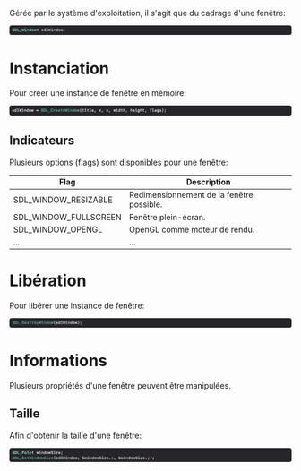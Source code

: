 Gérée par le système d'exploitation, il s'agit que du cadrage d'une fenêtre:

![Fenêtre](Images/SDLWindow.png)

# Instanciation

Pour créer une instance de fenêtre en mémoire:

![Création de fenêtre](Images/SDLCreateWindow.png)

## Indicateurs

Plusieurs options (flags) sont disponibles pour une fenêtre:

|Flag                 |Description                              |
|---------------------|-----------------------------------------|
|SDL_WINDOW_RESIZABLE |Redimensionnement de la fenêtre possible.|
|SDL_WINDOW_FULLSCREEN|Fenêtre plein-écran.                     |
|SDL_WINDOW_OPENGL    |OpenGL comme moteur de rendu.            |
|...                  |...                                      |

# Libération

Pour libérer une instance de fenêtre:

![SDL destroy window](Images/SDLDestroyWindow.png)

# Informations

Plusieurs propriétés d'une fenêtre peuvent être manipulées.

## Taille

Afin d'obtenir la taille d'une fenêtre:

![SDL window size](Images/SDLWindowSize.png)